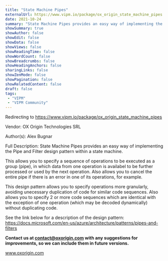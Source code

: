 ```yaml
---
title: "State Machine Pipes"
externalUrl: https://www.vipm.io/package/ox_origin_state_machine_pipes
date: 2021-10-24
summary: "State Machine Pipes provides an easy way of implementing the Pipe and Filter design pattern within a state machine."
showSummary: true
showAuthor: false
showEdit: false
showData: false
showViews: false
showReadingTime: false
showWordCount: false
showBreadcrumbs: false
showHeadingAnchors: false
sharingLinks: false
showZenMode: false
showPagination: false
showRelatedContent: false
draft: false
tags:
 - "VIPM"
 - "VIPM Community"
---
```


Redirecting to https://www.vipm.io/package/ox_origin_state_machine_pipes

Vendor: OX Origin Technologies SRL

Author(s): Alex Bugnar
 
Full Description:
State Machine Pipes provides an easy way of implementing the Pipe and Filter design pattern within a state machine.

This allows you to specify a sequence of operations to be executed as a group (pipe), in which data from one operation is availabel to be further processed or used by the next operation. Also allows you to cancel the entire pipe if there is an error in one of its operations, for example.

This design pattern allows you to specify operations more granularly, avoiding unecessary duplication of code for similar code sequences. Also allows you to specify 2 or more code sequences which are identical with the exception of one operation (which may be decoded dynamically) without duplicating code.

See the link below for a description of the design pattern:
https://docs.microsoft.com/en-us/azure/architecture/patterns/pipes-and-filters

**Contact us at contact@oxorigin.com with any suggestions for improvements, so we can include them in future versions.**

www.oxorigin.com